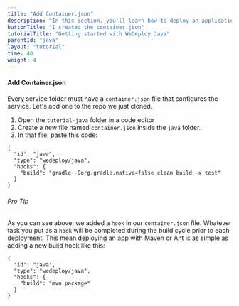 ```yaml
---
title: "Add Container.json"
description: "In this section, you'll learn how to deploy an application using WeDeploy Java."
buttonTitle: "I created the container.json"
tutorialTitle: "Getting started with WeDeploy Java"
parentId: "java"
layout: "tutorial"
time: 40
weight: 4
---
```


#### Add Container.json

Every service folder must have a `container.json` file that configures the service. Let's add one to the repo we just cloned. 

1. Open the `tutorial-java` folder in a code editor
2. Create a new file named `container.json` inside the `java` folder.
3. In that file, paste this code:

```application/json
{
  "id": "java",
  "type": "wedeploy/java",
  "hooks": {
    "build": "gradle -Dorg.gradle.native=false clean build -x test"
  }
}
```

<aside>

###### <span class="icon-16-star"></span> Pro Tip

As you can see above, we added a `hook` in our `container.json` file. Whatever task you put as a `hook` will be completed during the build cycle prior to each deployment. This mean deploying an app with Maven or Ant is as simple as adding a new build hook like this:

```application/json
{
  "id": "java",
  "type": "wedeploy/java",
  "hooks": {
    "build": "mvn package"
  }
}
```

</aside>
